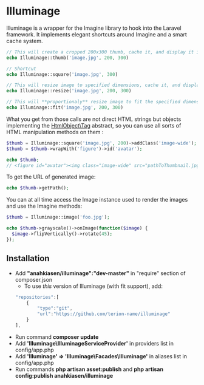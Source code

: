 Illuminage
==========

Illuminage is a wrapper for the Imagine library to hook into the Laravel framework. It implements elegant shortcuts around Imagine and a smart cache system.

```php
// This will create a cropped 200x300 thumb, cache it, and display it in an image tag
echo Illuminage::thumb('image.jpg', 200, 300)

// Shortcut
echo Illuminage::square('image.jpg', 300)

// This will resize image to specified dimensions, cache it, and display it in an image tag
echo Illuminage::resize('image.jpg', 200, 300)

// This will **proportionaly** resize image to fit the specified dimensions, cache it, and display it in an image tag
echo Illuminage::fit('image.jpg', 200, 300)
```

What you get from those calls are not direct HTML strings but objects implementing the [HtmlObject\Tag](https://github.com/Anahkiasen/html-object) abstract, so you can use all sorts of HTML manipulation methods on them :

```php
$thumb = Illuminage::square('image.jpg', 200)->addClass('image-wide');
$thumb = $thumb->wrapWith('figure')->id('avatar');

echo $thumb;
// <figure id="avatar"><img class="image-wide" src="pathToThumbnail.jpg"></figure>
```

To get the URL of generated image:
```php
echo $thumb->getPath();
```

You can at all time access the Image instance used to render the images and use the Imagine methods:
```php
$thumb = Illuminage::image('foo.jpg');

echo $thumb->grayscale()->onImage(function($image) {
  $image->flipVertically()->rotate(45);
});
```

## Installation

* Add **"anahkiasen/illuminage":"dev-master"** in "require" section of composer.json
	* To use *this* version of Illuminage (with fit support), add:
	```js
	"repositories":[
        {
            "type":"git",
            "url":"https://github.com/terion-name/illuminage"
        }
    ],
	```
* Run command **composer update**
* Add **'Illuminage\IlluminageServiceProvider'** in providers list in config/app.php
* Add **'Illuminage' => 'Illuminage\Facades\Illuminage'** in aliases list in config/app.php
* Run commands **php artisan asset:publish** and **php artisan config:publish anahkiasen/illuminage**